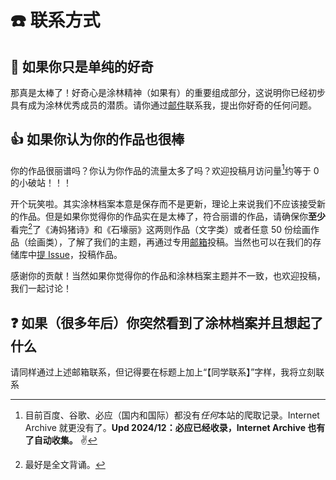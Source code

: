 # ☎️ 联系方式

## 🤔 如果你只是单纯的好奇

那真是太棒了！好奇心是涂林精神（如果有）的重要组成部分，这说明你已经初步具有成为涂林优秀成员的潜质。请你通过[邮件](mailto:talentedbug@tutamail.com)联系我，提出你好奇的任何问题。

## 👍 如果你认为你的作品也很棒

你的作品很丽谱吗？你认为你作品的流量太多了吗？欢迎投稿月访问量[^1]约等于 0 的小破站！！！

开个玩笑啦。其实涂林档案本意是保存而不是更新，理论上来说我们不应该接受新的作品。但是如果你觉得你的作品实在是太棒了，符合丽谱的作品，请确保你**至少**看完[^2]了《涛妈猪诗》和《石壕丽》这两则作品（文字类）或者任意 50 份绘画作品（绘画类），了解了我们的主题，再通过专用[邮箱](talented-bug@outlook.com)投稿。当然也可以在我们的存储库中[提 Issue](https://github.com/talentedbug/tulinarchive/issues)，投稿作品。

感谢你的贡献！当然如果你觉得你的作品和涂林档案主题并不一致，也欢迎投稿，我们一起讨论！

## ❓ 如果（很多年后）你突然看到了涂林档案并且想起了什么

请同样通过上述邮箱联系，但记得要在标题上加上“【同学联系】”字样，我将立刻联系

[^1]: 目前百度、谷歌、必应（国内和国际）都没有*任何*本站的爬取记录。Internet Archive 就更没有了。**Upd 2024/12：必应已经收录，Internet Archive 也有了自动收集。** ✌

[^2]: 最好是全文背诵。
